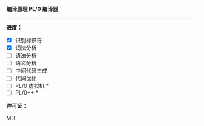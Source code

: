 **编译原理 PL/0 编译器**

---

**进度：**

- [x] 识别标识符
- [x] 词法分析
- [ ] 语法分析
- [ ] 语义分析
- [ ] 中间代码生成
- [ ] 代码优化
- [ ] PL/0 虚拟机 \*
- [ ] PL/0++ \*

**许可证：**

MIT